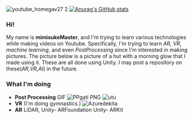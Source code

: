![youtube_homegav27 2](https://user-images.githubusercontent.com/81568941/134355866-7f96bb62-a9e3-4118-955e-7599a690a4f3.png)
[![Anurag's GitHub stats](https://github-readme-stats.vercel.app/api?username=mimisukeMaster&show_icons=true&theme=tokyonight)](https://github.com/anuraghazra/github-readme-stats)

### Hi!

My name is **mimisukeMaster**, and I'm trying to learn various technologies while making videos on Youtube. Specifically, I'm trying to learn *AR*, *VR*, *machine learning*, and even *PostProcessing* since I'm interested in making pictures. The picture below is a picture of a hut with a morning glow that I made using it.
 These are all done using Unity. I may post a repository on these(*AR,VR,AI*) in the future.
 
### What I'm doing
- **Post Processing**
 GIF
![PPgati](https://user-images.githubusercontent.com/81568941/134362253-bf665f26-b4f8-449c-a611-2d80ad3233c1.gif)
PNG
![utu](https://user-images.githubusercontent.com/81568941/134357931-f76bb642-a2ef-44da-8b0b-51cc66f9fda3.png)
- **VR**
(I'm doing gymnastics.)
![Azuredekita](https://user-images.githubusercontent.com/81568941/134363902-fc726e5d-de24-4a2c-9d3f-48e9ff87f6cc.gif)
- **AR**
LiDAR,
Unity- ARFoundation
Unity- ARKit
